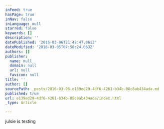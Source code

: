 ```yaml
---
inFeed: true
hasPage: true
inNav: false
inLanguage: null
starred: false
keywords: []
description: ''
datePublished: '2016-03-06T21:42:47.861Z'
dateModified: '2016-03-05T07:58:24.063Z'
authors: []
publisher:
  name: null
  domain: null
  url: null
  favicon: null
title: ''
author: []
sourcePath: _posts/2016-03-06-e139ed29-4df6-4261-b34b-08c8ab434ada.md
published: true
url: e139ed29-4df6-4261-b34b-08c8ab434ada/index.html
_type: Article

---
```

julsie is testing